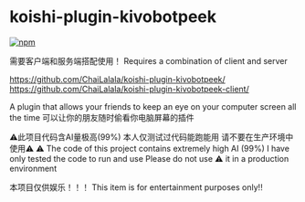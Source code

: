 # koishi-plugin-kivobotpeek

[![npm](https://img.shields.io/npm/v/koishi-plugin-kivobotpeek?style=flat-square)](https://www.npmjs.com/package/koishi-plugin-kivobotpeek)

需要客户端和服务端搭配使用！
Requires a combination of client and server

https://github.com/ChaiLalala/koishi-plugin-kivobotpeek/
https://github.com/ChaiLalala/koishi-plugin-kivobotpeek-client/

A plugin that allows your friends to keep an eye on your computer screen all the time
可以让你的朋友随时偷看你电脑屏幕的插件

⚠此项目代码含AI量极高(99%) 本人仅测试过代码能跑能用 请不要在生产环境中使用⚠
⚠ The code of this project contains extremely high AI (99%) I have only tested the code to run and use Please do not use ⚠ it in a production environment

本项目仅供娱乐！！！
This item is for entertainment purposes only!!

